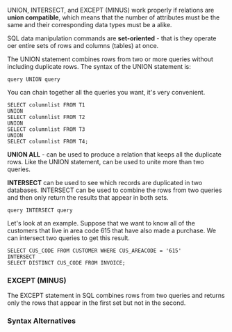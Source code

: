UNION, INTERSECT, and EXCEPT (MINUS) work properly if relations are **union compatible**, which means that the number of attributes must be the same and their corresponding data types must be a alike. 

SQL data manipulation commands are **set-oriented** - that is they operate oer entire sets of rows and columns (tables) at once.

The UNION statement combines rows from two or more queries without including duplicate rows. The syntax of the UNION statement is: 
```
query UNION query
```
You can chain together all the queries you want, it's very convenient.

```
SELECT columnlist FROM T1
UNION
SELECT columnlist FROM T2
UNION
SELECT columnlist FROM T3
UNION
SELECT columnlist FROM T4;
```

**UNION ALL** - can be used to produce a relation that keeps all the duplicate rows.
Like the UNION statement, can be used to unite more than two queries.

**INTERSECT** can be used to see which records are duplicated in two databases. INTERSECT can be used to combine the rows from two queries and then only return the results that appear in both sets.

```
query INTERSECT query
```

Let's look at an example. Suppose that we want to know all of the customers that live in area code 615 that have also made a purchase. We can intersect two queries to get this result.

```
SELECT CUS_CODE FROM CUSTOMER WHERE CUS_AREACODE = '615'
INTERSECT
SELECT DISTINCT CUS_CODE FROM INVOICE;
```
### EXCEPT (MINUS)
The EXCEPT statement in SQL combines rows from two queries and returns only the rows that appear in the first set but not in the second.

### Syntax Alternatives




